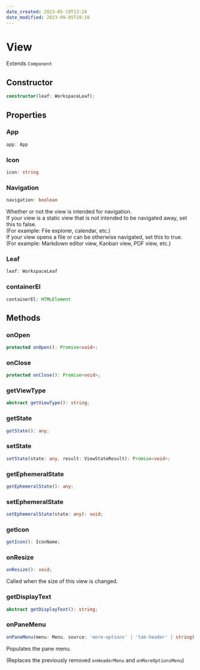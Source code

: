```yaml
---
date_created: 2023-05-19T13:24
date_modified: 2023-09-05T19:18
---
```

# View

Extends `Component`

## Constructor

```ts
constructor(leaf: WorkspaceLeaf);
```

## Properties

### App

```ts
app: App
```

### Icon

```ts
icon: string
```

### Navigation

```ts
navigation: boolean
```

Whether or not the view is intended for navigation.  
If your view is a static view that is not intended to be navigated away, set this to false.  
(For example: File explorer, calendar, etc.)  
If your view opens a file or can be otherwise navigated, set this to true.  
(For example: Markdown editor view, Kanban view, PDF view, etc.)

### Leaf

```ts
leaf: WorkspaceLeaf
```

### containerEl

```ts
containerEl: HTMLElement
```

## Methods

### onOpen

```ts
protected onOpen(): Promise<void>;
```

### onClose

```ts
protected onClose(): Promise<void>;
```

### getViewType

```ts
abstract getViewType(): string;
```

### getState

```ts
getState(): any;
```

### setState

```ts
setState(state: any, result: ViewStateResult): Promise<void>;
```

### getEphemeralState

```ts
getEphemeralState(): any;
```

### setEphemeralState

```ts
setEphemeralState(state: any): void;
```

### getIcon

```ts
getIcon(): IconName;
```

### onResize

```ts
onResize(): void;
```

Called when the size of this view is changed.

### getDisplayText

```ts
abstract getDisplayText(): string;
```

### onPaneMenu

```ts
onPaneMenu(menu: Menu, source: 'more-options' | 'tab-header' | string): void;
```

Populates the pane menu.

(Replaces the previously removed `onHeaderMenu` and `onMoreOptionsMenu`)
